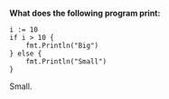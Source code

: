 **What does the following program print:**

```
i := 10
if i > 10 {
    fmt.Println("Big")
} else {
    fmt.Println("Small")
}
```

Small.